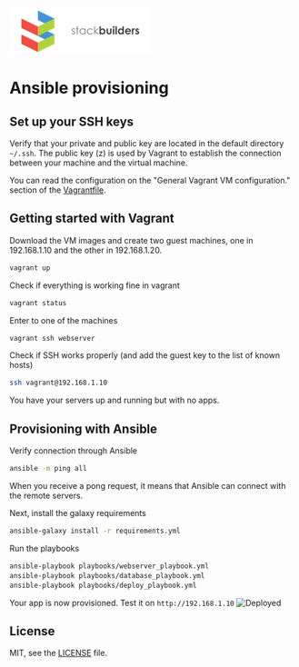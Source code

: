 ![Stack Builders](https://github.com/stackbuilders/nano-chat/raw/master/sb.png)

# Ansible provisioning

## Set up your SSH keys

Verify that your private and public key are located in the default directory `~/.ssh`.
The public key (z) is used by Vagrant to establish the connection between your machine and the virtual machine.

You can read the configuration on the "General Vagrant VM configuration." section of the [Vagrantfile](Vagrantfile).

## Getting started with Vagrant


Download the VM images and create two guest machines, one in 192.168.1.10 and the other in 192.168.1.20.

```bash
vagrant up
```

Check if everything is working fine in vagrant

```bash
vagrant status
```

Enter to one of the machines

```bash
vagrant ssh webserver
```

Check if SSH works properly (and add the guest key to the list of known hosts)

```bash
ssh vagrant@192.168.1.10
```

You have your servers up and running but with no apps.

## Provisioning with Ansible

Verify connection through Ansible

```bash
ansible -m ping all
```

When you receive a pong request, it means that Ansible can connect with the remote servers.

Next, install the galaxy requirements

```bash
ansible-galaxy install -r requirements.yml
```

Run the playbooks

```bash
ansible-playbook playbooks/webserver_playbook.yml
ansible-playbook playbooks/database_playbook.yml
ansible-playbook playbooks/deploy_playbook.yml
```

Your app is now provisioned. Test it on `http://192.168.1.10`
![Deployed](meme.gif)

## License

MIT, see the [LICENSE](LICENSE) file.
